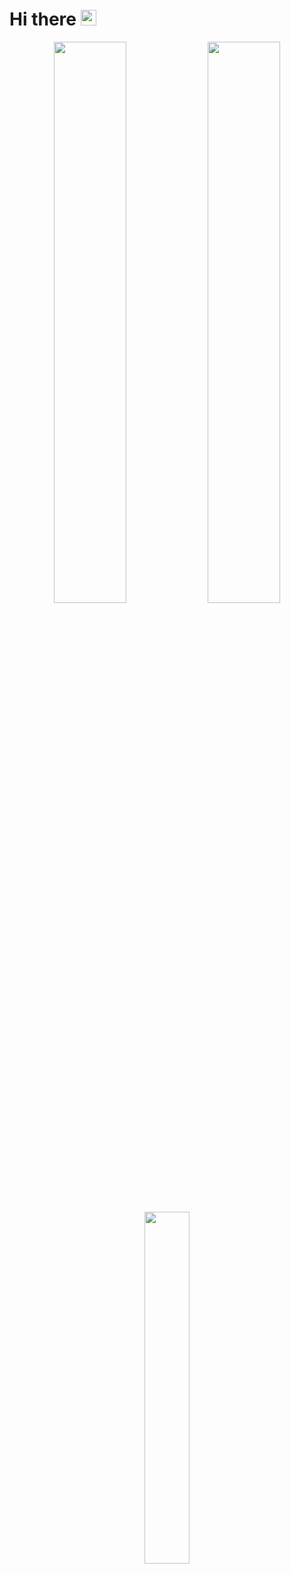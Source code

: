 # Hi there <img src="https://media.giphy.com/media/hvRJCLFzcasrR4ia7z/giphy.gif" width="25px">

<p align="center">
  <img width="48%" src="https://github-readme-stats.vercel.app/api?username=krisnadwia&show_icons=true" />
  <img width="48%" src="https://github-readme-streak-stats.herokuapp.com/?user=krisnadwia" />
  <img width="38%" src="https://github-readme-stats.vercel.app/api/top-langs/?username=krisnadwia&langs_count=8)" />
</p>
